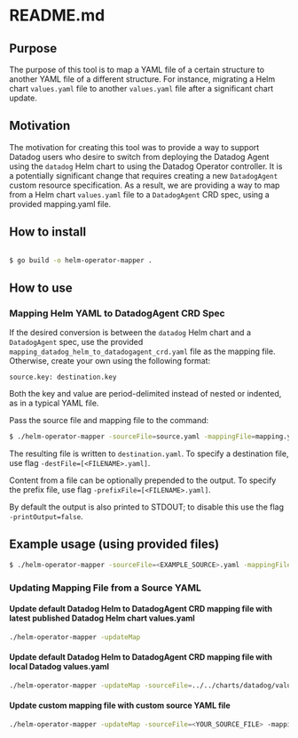 # README.md

## Purpose

The purpose of this tool is to map a YAML file of a certain structure to another YAML file of a different structure. For instance, migrating a Helm chart `values.yaml` file to another `values.yaml` file after a significant chart update.

## Motivation

The motivation for creating this tool was to provide a way to support Datadog users who desire to switch from deploying the Datadog Agent using the `datadog` Helm chart to using the Datadog Operator controller. It is a potentially significant change that requires creating a new `DatadogAgent` custom resource specification. As a result, we are providing a way to map from a Helm chart `values.yaml` file to a `DatadogAgent` CRD spec, using a provided mapping.yaml file.

## How to install

```bash

$ go build -o helm-operator-mapper .

```

## How to use

### Mapping Helm YAML to DatadogAgent CRD Spec

If the desired conversion is between the `datadog` Helm chart and a `DatadogAgent` spec, use the provided `mapping_datadog_helm_to_datadogagent_crd.yaml` file as the mapping file. Otherwise, create your own using the following format:

```
source.key: destination.key
```

Both the key and value are period-delimited instead of nested or indented, as in a typical YAML file.

Pass the source file and mapping file to the command:

```bash
$ ./helm-operator-mapper -sourceFile=source.yaml -mappingFile=mapping.yaml

```

The resulting file is written to `destination.yaml`. To specify a destination file, use flag `-destFile=[<FILENAME>.yaml]`.

Content from a file can be optionally prepended to the output. To specify the prefix file, use flag `-prefixFile=[<FILENAME>.yaml]`.

By default the output is also printed to STDOUT; to disable this use the flag `-printOutput=false`.

## Example usage (using provided files)

```bash
$ ./helm-operator-mapper -sourceFile=<EXAMPLE_SOURCE>.yaml -mappingFile=mapping_datadog_helm_to_datadogagent_crd.yaml -prefixFile=<EXAMPLE_PREFIX>.yaml
```

### Updating Mapping File from a Source YAML

#### Update default Datadog Helm to DatadogAgent CRD mapping file with latest published Datadog Helm chart values.yaml

```bash
./helm-operator-mapper -updateMap
```

#### Update default Datadog Helm to DatadogAgent CRD mapping file with local Datadog values.yaml

```bash
./helm-operator-mapper -updateMap -sourceFile=../../charts/datadog/values.yaml
```

#### Update custom mapping file with custom source YAML file

```bash
./helm-operator-mapper -updateMap -sourceFile=<YOUR_SOURCE_FILE> -mappingFile=<YOUR_MAPPING_FILE>
```